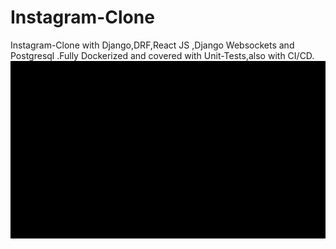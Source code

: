 # Instagram-Clone
Instagram-Clone with Django,DRF,React JS ,Django  Websockets and Postgresql .Fully Dockerized and covered with Unit-Tests,also with CI/CD.
<img src="https://github.com/khodjiyev2o/Instagram-Clone/blob/main/instagram.gif"/>
